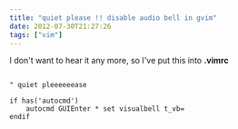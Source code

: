 ```yaml
---
title: "quiet please !! disable audio bell in gvim"
date: 2012-07-30T21:27:26
tags: ["vim"]
---
```


I don't want to hear it any more, so I've put this into **.vimrc**

```vim

" quiet pleeeeeease

if has('autocmd')
    autocmd GUIEnter * set visualbell t_vb=
endif
```
